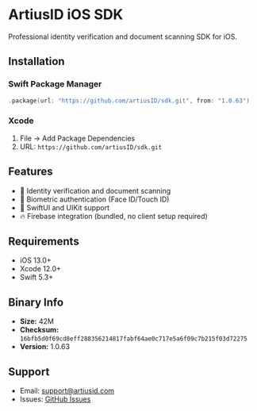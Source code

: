 # ArtiusID iOS SDK

Professional identity verification and document scanning SDK for iOS.

## Installation

### Swift Package Manager
```swift
.package(url: "https://github.com/artiusID/sdk.git", from: "1.0.63")
```

### Xcode
1. File → Add Package Dependencies
2. URL: `https://github.com/artiusID/sdk.git`

## Features

- 📱 Identity verification and document scanning
- 🔐 Biometric authentication (Face ID/Touch ID)
- 🎨 SwiftUI and UIKit support
- 🔥 Firebase integration (bundled, no client setup required)

## Requirements

- iOS 13.0+
- Xcode 12.0+
- Swift 5.3+

## Binary Info

- **Size:**  42M
- **Checksum:** `16bfb5d0f69cd8eff288356214817fabf64ae0c717e5a6f09c7b215f03d72275`
- **Version:** 1.0.63

## Support

- Email: support@artiusid.com
- Issues: [GitHub Issues](https://github.com/artiusID/sdk/issues)
